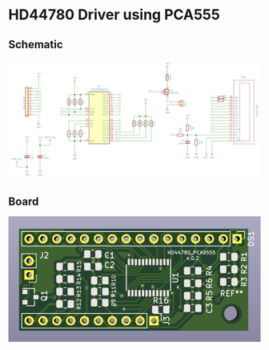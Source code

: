 # HD44780 Driver using PCA555
## Schematic

![foo bar](images/hd44780_sch.png "Schematic" )

## Board

![foo bar](images/hd44780.png "Board" )